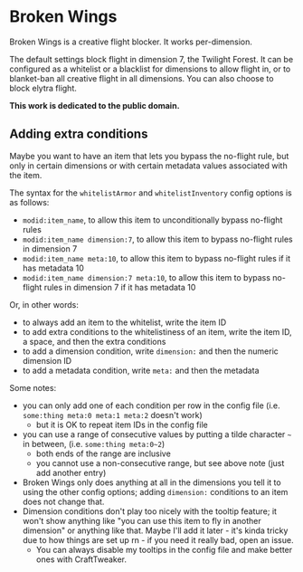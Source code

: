 Broken Wings
============

Broken Wings is a creative flight blocker. It works per-dimension.

The default settings block flight in dimension 7, the Twilight Forest. It can be configured as a whitelist or a blacklist for dimensions to allow flight in, or to blanket-ban all creative flight in all dimensions. You can also choose to block elytra flight.

**This work is dedicated to the public domain.**

## Adding extra conditions

Maybe you want to have an item that lets you bypass the no-flight rule, but only in certain dimensions or with certain metadata values associated with the item.

The syntax for the `whitelistArmor` and `whitelistInventory` config options is as follows:

* `modid:item_name`, to allow this item to unconditionally bypass no-flight rules
* `modid:item_name dimension:7`, to allow this item to bypass no-flight rules in dimension 7
* `modid:item_name meta:10`, to allow this item to bypass no-flight rules if it has metadata 10
* `modid:item_name dimension:7 meta:10`, to allow this item to bypass no-flight rules in dimension 7 if it has metadata 10

Or, in other words:

* to always add an item to the whitelist, write the item ID
* to add extra conditions to the whitelistiness of an item, write the item ID, a space, and then the extra conditions
* to add a dimension condition, write `dimension:` and then the numeric dimension ID
* to add a metadata condition, write `meta:` and then the metadata

Some notes:

* you can only add one of each condition per row in the config file (i.e. `some:thing meta:0 meta:1 meta:2` doesn't work)
  * but it is OK to repeat item IDs in the config file
* you can use a range of consecutive values by putting a tilde character `~` in between, (i.e. `some:thing meta:0~2`)
  * both ends of the range are inclusive
  * you cannot use a non-consecutive range, but see above note (just add another entry)
* Broken Wings only does anything at all in the dimensions you tell it to using the other config options; adding `dimension:` conditions to an item does not change that.
* Dimension conditions don't play too nicely with the tooltip feature; it won't show anything like "you can use this item to fly in another dimension" or anything like that. Maybe I'll add it later - it's kinda tricky due to how things are set up rn - if you need it really bad, open an issue.
  * You can always disable my tooltips in the config file and make better ones with CraftTweaker.